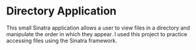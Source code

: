 # Directory Application 

This small Sinatra application allows a user to view files in a directory and manipulate the order in which they appear. I used this project to practice accessing files using the Sinatra framework.
